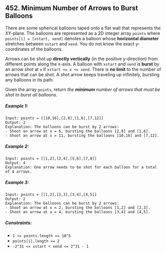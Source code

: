 ## 452. Minimum Number of Arrows to Burst Balloons

There are some spherical balloons taped onto a flat wall that represents the XY-plane. The balloons are represented as a 2D integer array ```points``` where ```points[i] = [xstart, xend]``` denotes a balloon whose **horizontal diameter** stretches between ```xstart``` and ```xend```. You do not know the exact y-coordinates of the balloons.

Arrows can be shot up **directly vertically** (in the positive y-direction) from different points along the x-axis. A balloon with ```xstart``` and ```xend``` is **burst** by an arrow shot at ```x``` if ```xstart <= x <= xend```. There is **no limit** to the number of arrows that can be shot. A shot arrow keeps traveling up infinitely, bursting any balloons in its path.

Given the array ```points```, return *the **minimum** number of arrows that must be shot to burst all balloons*.

##### Example 1:
```
Input: points = [[10,16],[2,8],[1,6],[7,12]]
Output: 2
Explanation: The balloons can be burst by 2 arrows:
- Shoot an arrow at x = 6, bursting the balloons [2,8] and [1,6].
- Shoot an arrow at x = 11, bursting the balloons [10,16] and [7,12].
```
##### Example 2:
```
Input: points = [[1,2],[3,4],[5,6],[7,8]]
Output: 4
Explanation: One arrow needs to be shot for each balloon for a total of 4 arrows.
```
##### Example 3:
```
Input: points = [[1,2],[2,3],[3,4],[4,5]]
Output: 2
Explanation: The balloons can be burst by 2 arrows:
- Shoot an arrow at x = 2, bursting the balloons [1,2] and [2,3].
- Shoot an arrow at x = 4, bursting the balloons [3,4] and [4,5].
```

##### Constraints:

* ```1 <= points.length <= 10^5```
* ```points[i].length == 2```
* ```-2^31 <= xstart < xend <= 2^31 - 1```